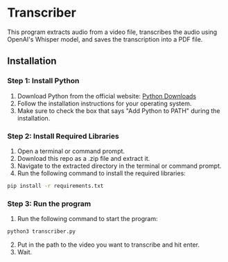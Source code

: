 # Transcriber
This program extracts audio from a video file, transcribes the audio using OpenAI's Whisper model, and saves the transcription into a PDF file.

## Installation

### Step 1: Install Python

1. Download Python from the official website: [Python Downloads](https://www.python.org/downloads/release/python-3124/)
2. Follow the installation instructions for your operating system.
3. Make sure to check the box that says "Add Python to PATH" during the installation.

### Step 2: Install Required Libraries

1. Open a terminal or command prompt.
2. Download this repo as a .zip file and extract it.
3. Navigate to the extracted directory in the terminal or command prompt.
4. Run the following command to install the required libraries:

```bash
pip install -r requirements.txt
```

### Step 3: Run the program
1. Run the following command to start the program:
```bash
python3 transcriber.py
```
2. Put in the path to the video you want to transcribe and hit enter.
3. Wait.
